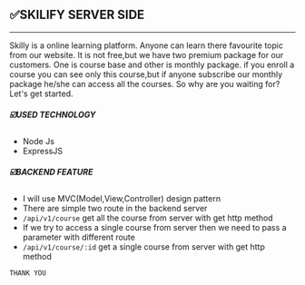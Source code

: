 ## ✅SKILIFY SERVER SIDE

---

Skilly is a online learning platform. Anyone can learn there favourite topic from our website. It is not free,but we have two premium package for our customers. One is course base and other is monthly package. if you enroll a course you can see only this course,but if anyone subscribe our monthly package he/she can access all the courses. So why are you waiting for? Let's get started.

##### ☑️USED TECHNOLOGY

- Node Js
- ExpressJS

##### ☑️BACKEND FEATURE

- I will use MVC(Model,View,Controller) design pattern
- There are simple two route in the backend server
- `/api/v1/course` get all the course from server with get http method
- If we try to access a single course from server then we need to pass a parameter with different route
- `/api/v1/course/:id` get a single course from server with get http method

`THANK YOU`
